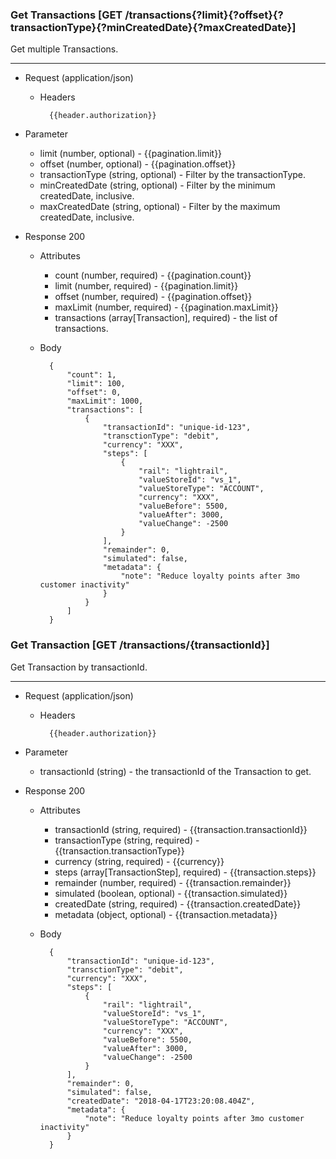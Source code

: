 ### Get Transactions [GET /transactions{?limit}{?offset}{?transactionType}{?minCreatedDate}{?maxCreatedDate}]

Get multiple Transactions.

---
+ Request (application/json)
    + Headers
    
            {{header.authorization}}

+ Parameter
    + limit (number, optional) - {{pagination.limit}}
    + offset (number, optional) - {{pagination.offset}}
    + transactionType (string, optional) - Filter by the transactionType.
    + minCreatedDate (string, optional) - Filter by the minimum createdDate, inclusive.
    + maxCreatedDate (string, optional) - Filter by the maximum createdDate, inclusive.

+ Response 200
    + Attributes
        + count (number, required) - {{pagination.count}}
        + limit (number, required) - {{pagination.limit}}
        + offset (number, required) - {{pagination.offset}}
        + maxLimit (number, required) - {{pagination.maxLimit}}
        + transactions (array[Transaction], required) - the list of transactions.

    + Body

            {
                "count": 1,
                "limit": 100,
                "offset": 0,
                "maxLimit": 1000,
                "transactions": [
                    {
                        "transactionId": "unique-id-123",
                        "transctionType": "debit",
                        "currency": "XXX",
                        "steps": [
                            {
                                "rail": "lightrail",
                                "valueStoreId": "vs_1",
                                "valueStoreType": "ACCOUNT",
                                "currency": "XXX",
                                "valueBefore": 5500,
                                "valueAfter": 3000,
                                "valueChange": -2500
                            }
                        ],
                        "remainder": 0,
                        "simulated": false,
                        "metadata": {
                            "note": "Reduce loyalty points after 3mo customer inactivity"
                        }
                    }
                ]
            }

### Get Transaction [GET /transactions/{transactionId}]

Get Transaction by transactionId.

---

+ Request (application/json)
    + Headers
    
            {{header.authorization}}

+ Parameter
    + transactionId (string) - the transactionId of the Transaction to get.

+ Response 200
    + Attributes
        + transactionId (string, required) - {{transaction.transactionId}}
        + transactionType (string, required) - {{transaction.transactionType}}
        + currency (string, required) - {{currency}}
        + steps (array[TransactionStep], required) - {{transaction.steps}}
        + remainder (number, required) - {{transaction.remainder}}
        + simulated (boolean, optional) - {{transaction.simulated}}
        + createdDate (string, required) - {{transaction.createdDate}}
        + metadata (object, optional) - {{transaction.metadata}}

    + Body

            {
                "transactionId": "unique-id-123",
                "transctionType": "debit",
                "currency": "XXX",
                "steps": [
                    {
                        "rail": "lightrail",
                        "valueStoreId": "vs_1",
                        "valueStoreType": "ACCOUNT",
                        "currency": "XXX",
                        "valueBefore": 5500,
                        "valueAfter": 3000,
                        "valueChange": -2500
                    }
                ],
                "remainder": 0,
                "simulated": false,
                "createdDate": "2018-04-17T23:20:08.404Z",
                "metadata": {
                    "note": "Reduce loyalty points after 3mo customer inactivity"
                }
            }
